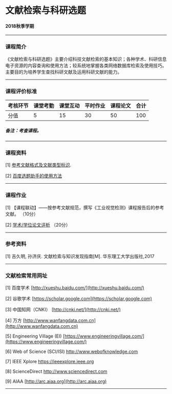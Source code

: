 # 文献检索与科研选题

#### 2018秋季学期

---

### 课程简介
《文献检索与科研选题》主要介绍科技文献检索的基本知识；各种学术、科研信息电子资源的内容查询和使用方法；较系统地掌握各类网络数据库检索及使用技巧。主要目的为培养学生查找科研文献及运用科研文献的能力。


---

### 课程评价标准

|考核环节 | 课堂考勤 | 课堂互动 | 平时作业 | 课程论文 |合计|
|---|---|---|---|---|---|
|分值| 5| 15|30|50|100|



##### 备注：考查课程。 

---

### 课程资料

[1] [参考文献格式及文献类型标识](Materials/参考文献的格式.pdf).

[2] [百度选题助手的使用方法](Materials/xuantizhushou.pdf)

---

### 课程作业

[1] 【课程联动】——按参考文献规范，撰写《工业视觉检测》课程报告后的参考文献。 （10分）

[2] [学术/学位论文评析](Homework/Work_2.md)  （20分）

---

### 参考资料

[1] 吉久明, 孙济庆. 文献检索与知识发现指南[M]. 华东理工大学出版社,2017

---

### 文献检索常用网址

[1] 百度学术   [http://xueshu.baidu.com/](http://xueshu.baidu.com/)

[2] 谷歌学术 [https://scholar.google.com](https://scholar.google.com)

[3] 中国知网（CNKI） [http://cnki.net/](http://cnki.net/)

[4] 万方 [http://www.wanfangdata.com.cn](http://www.wanfangdata.com.cn)

[5] Engineering Village (EI) [https://www.engineeringvillage.com/](https://www.engineeringvillage.com/)

[6] Web of Science (SCI/ISI) [http://www.webofknowledge.com ](http://www.webofknowledge.com)

[7] IEEE Xplore [https://ieeexplore.ieee.org ](https://ieeexplore.ieee.org)

[8] ScienceDirect [http://www.sciencedirect.com ](http://www.sciencedirect.com)

[9] AIAA [http://arc.aiaa.org](http://arc.aiaa.org) 


---

